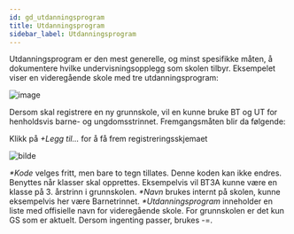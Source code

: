 ```yaml
---
id: gd_utdanningsprogram
title: Utdanningsprogram
sidebar_label: Utdanningsprogram
---
```

Utdanningsprogram er den mest generelle, og minst spesifikke måten, å dokumentere hvilke undervisningsopplegg som skolen tilbyr.
Eksempelet viser en videregående skole med tre utdanningsprogram:

![image](https://user-images.githubusercontent.com/80097133/120633181-24541600-c46a-11eb-93d9-3e296a7504cc.png)

Dersom skal registrere en ny grunnskole, vil en kunne bruke BT og UT for henholdsvis barne- og ungdomsstrinnet. Fremgangsmåten blir da følgende:

Klikk på _+Legg til..._ for å få frem registreringsskjemaet

![bilde](https://user-images.githubusercontent.com/80097133/147214048-6ee008ce-7d2c-46fb-9b39-ac172fe675d5.png)

_*Kode_ velges fritt, men bare to tegn tillates. Denne koden kan ikke endres. Benyttes når klasser skal opprettes. Eksempelvis vil BT3A kunne være en klasse på 3. årstrinn i grunnskolen.
_*Navn_ brukes internt på skolen, kunne eksempelvis her være Barnetrinnet.
_*Utdanningsprogram_ inneholder en liste med offisielle navn for videregående skole. For grunnskolen er det kun GS som er aktuelt. Dersom ingenting passer, brukes -=.
